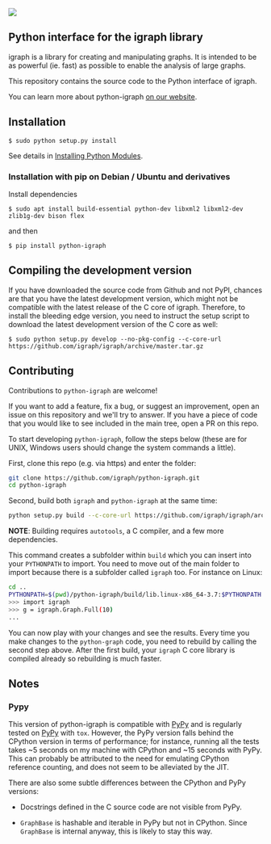 
[![](https://travis-ci.org/igraph/python-igraph.svg?branch=master)](https://travis-ci.org/igraph/python-igraph)

Python interface for the igraph library
---------------------------------------

igraph is a library for creating and manipulating graphs. 
It is intended to be as powerful (ie. fast) as possible to enable the
analysis of large graphs. 

This repository contains the source code to the Python interface of
igraph.

You can learn more about python-igraph [on our website](http://igraph.org/python/).

## Installation

```
$ sudo python setup.py install
```
See details in [Installing Python Modules](https://docs.python.org/2/install/).

### Installation with pip on Debian / Ubuntu and derivatives

Install dependencies
```
$ sudo apt install build-essential python-dev libxml2 libxml2-dev zlib1g-dev bison flex
```
and then
```
$ pip install python-igraph
```

## Compiling the development version

If you have downloaded the source code from Github and not PyPI, chances are
that you have the latest development version, which might not be compatible
with the latest release of the C core of igraph. Therefore, to install the
bleeding edge version, you need to instruct the setup script to download the
latest development version of the C core as well:

```
$ sudo python setup.py develop --no-pkg-config --c-core-url https://github.com/igraph/igraph/archive/master.tar.gz
```

## Contributing

Contributions to `python-igraph` are welcome!

If you want to add a feature, fix a bug, or suggest an improvement, open an
issue on this repository and we'll try to answer. If you have a piece of code
that you would like to see included in the main tree, open a PR on this repo.

To start developing `python-igraph`, follow the steps below (these are
for UNIX, Windows users should change the system commands a little).

First, clone this repo (e.g. via https) and enter the folder:
```bash
git clone https://github.com/igraph/python-igraph.git
cd python-igraph
```
Second, build both `igraph` and `python-igraph` at the same time:
```bash
python setup.py build --c-core-url https://github.com/igraph/igraph/archive/master.tar.gz --no-pkg-config
```
**NOTE**: Building requires `autotools`, a C compiler, and a few more dependencies.

This command creates a subfolder within `build` which you can insert into your
`PYTHONPATH` to import. You need to move out of the main folder to import
because there is a subfolder called `igraph` too. For instance on Linux:
```bash
cd ..
PYTHONPATH=$(pwd)/python-igraph/build/lib.linux-x86_64-3.7:$PYTHONPATH python
>>> import igraph
>>> g = igraph.Graph.Full(10)
...
```
You can now play with your changes and see the results. Every time you
make changes to the `python-graph` code, you need to rebuild by calling
the second step above. After the first build, your `igraph` C core library
is compiled already so rebuilding is much faster.

## Notes

### Pypy
This version of python-igraph is compatible with [PyPy](http://pypy.org/) and
is regularly tested on [PyPy](http://pypy.org/) with ``tox``. However, the
PyPy version falls behind the CPython version in terms of performance; for
instance, running all the tests takes ~5 seconds on my machine with CPython and
~15 seconds with PyPy. This can probably be attributed to the need for
emulating CPython reference counting, and does not seem to be alleviated by the
JIT.

There are also some subtle differences between the CPython and PyPy versions:

- Docstrings defined in the C source code are not visible from PyPy.

- ``GraphBase`` is hashable and iterable in PyPy but not in CPython. Since
  ``GraphBase`` is internal anyway, this is likely to stay this way.
